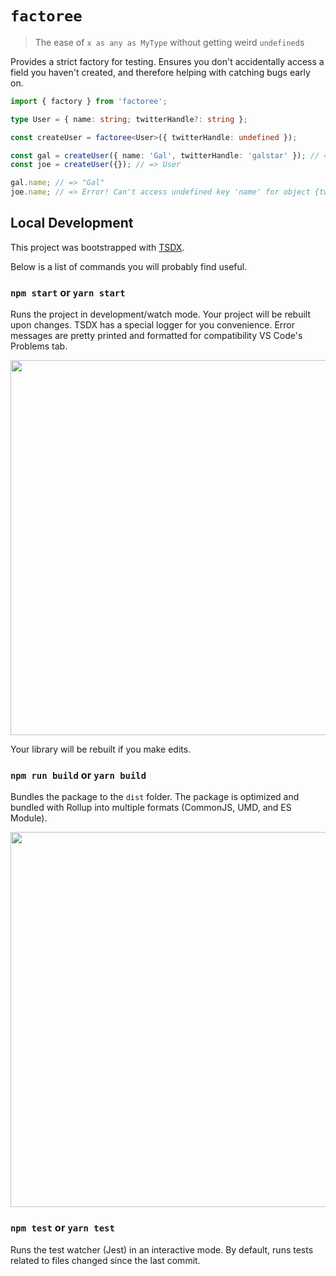 # `factoree`

> The ease of `x as any as MyType` without getting weird `undefined`s

Provides a strict factory for testing. Ensures you don't accidentally access a field you haven't created, and therefore helping with catching bugs early on.

```ts
import { factory } from 'factoree';

type User = { name: string; twitterHandle?: string };

const createUser = factoree<User>({ twitterHandle: undefined });

const gal = createUser({ name: 'Gal', twitterHandle: 'galstar' }); // => User
const joe = createUser({}); // => User

gal.name; // => "Gal"
joe.name; // => Error! Can't access undefined key 'name' for object {twitterHandle: undefined}
```

## Local Development

This project was bootstrapped with [TSDX](https://github.com/jaredpalmer/tsdx).

Below is a list of commands you will probably find useful.

### `npm start` or `yarn start`

Runs the project in development/watch mode. Your project will be rebuilt upon changes. TSDX has a special logger for you convenience. Error messages are pretty printed and formatted for compatibility VS Code's Problems tab.

<img src="https://user-images.githubusercontent.com/4060187/52168303-574d3a00-26f6-11e9-9f3b-71dbec9ebfcb.gif" width="600" />

Your library will be rebuilt if you make edits.

### `npm run build` or `yarn build`

Bundles the package to the `dist` folder.
The package is optimized and bundled with Rollup into multiple formats (CommonJS, UMD, and ES Module).

<img src="https://user-images.githubusercontent.com/4060187/52168322-a98e5b00-26f6-11e9-8cf6-222d716b75ef.gif" width="600" />

### `npm test` or `yarn test`

Runs the test watcher (Jest) in an interactive mode.
By default, runs tests related to files changed since the last commit.
